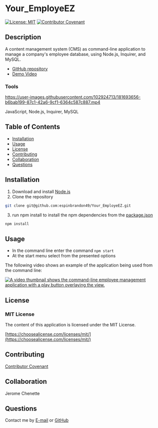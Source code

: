 # Your_EmployeEZ
[![License: MIT](https://img.shields.io/badge/License-MIT-yellow.svg)](https://opensource.org/licenses/MIT)
[![Contributor Covenant](https://img.shields.io/badge/Contributor%20Covenant-2.1-4baaaa.svg)](code_of_conduct.md)

## Description 
A content management system (CMS) as command-line application to manage a company's employee database, using Node.js, Inquirer, and MySQL.

* [GitHub repository](https://github.com/espinbrandon49/Your_EmployeEZ)
* [Demo Video](
https://user-images.githubusercontent.com/102924713/181693656-b6bab199-87c1-42a6-9cf1-6364c587c887.mp4)

### Tools

https://user-images.githubusercontent.com/102924713/181693656-b6bab199-87c1-42a6-9cf1-6364c587c887.mp4

JavaScript, Node.js, Inquirer, MySQL

## Table of Contents 
  * [Installation](#installation)
  * [Usage](#usage)
  * [License](#license)
  * [Contributing](#contributing)
  * [Collaboration](#collaboration)
  * [Questions](#questions)
  
## Installation
1. Download and install [Node.js](https://nodejs.org/en/download/)
2. Clone the repository
```bash
git clone git@github.com:espinbrandon49/Your_EmployeEZ.git
```
3. run npm install to install the npm dependencies from the [package.json](./package.json)
```bash
npm install
```
## Usage 
* In the command line enter the command
```npm start```
* At the start menu select from the presented options

The following video shows an example of the application being used from the command line:

[![A video thumbnail shows the command-line employee management application with a play button overlaying the view.](./Assets/12-sql-challenge-video-thumbnail.png)](
https://user-images.githubusercontent.com/102924713/181693656-b6bab199-87c1-42a6-9cf1-6364c587c887.mp4)

## License 
### MIT License 
The content of this application is licensed under the MIT License. 

[https://choosealicense.com/licenses/mit/](https://choosealicense.com/licenses/mit/) 

## Contributing 

[Contributor Covenant](https://www.contributor-covenant.org/)

## Collaboration
Jerome Chenette

## Questions 

Contact me by [E-mail](mailto:portfoliolinkemail@gmail.com) or [GitHub](https://github.com/espinbrandon49)
